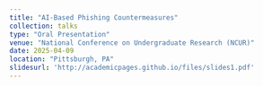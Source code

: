 ```yaml
---
title: "AI-Based Phishing Countermeasures"
collection: talks
type: "Oral Presentation"
venue: "National Conference on Undergraduate Research (NCUR)"
date: 2025-04-09
location: "Pittsburgh, PA"
slidesurl: 'http://academicpages.github.io/files/slides1.pdf'
---
```

